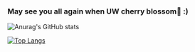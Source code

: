
### May see you all again when UW cherry blossom🌸 :)  

![Anurag's GitHub stats](https://github-readme-stats.vercel.app/api?username=cheimu&show_icons=true&theme=tokyonight&&count_private=true)

[![Top Langs](https://github-readme-stats.vercel.app/api/top-langs/?username=cheimu&layout=compact&langs_count=15&&count_private=true)](https://github.com/cheimu/github-readme-stats)



